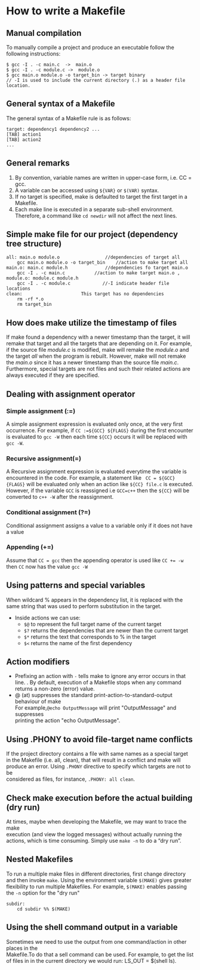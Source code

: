 # How to write a Makefile

## Manual compilation
To manually compile a project and produce an executable follow the following instructions:
```
$ gcc -I . -c main.c  ->  main.o
$ gcc -I . -c module.c ->  module.o
$ gcc main.o module.o -o target_bin -> target binary 
// -I is used to include the current directory (.) as a header file location.
```

## General syntax of a Makefile
The general syntax of a Makefile rule is as follows:

	target: dependency1 dependency2 ...
	[TAB] action1
	[TAB] action2
    ...

## General remarks 
1. By convention, variable names are written in upper-case form, i.e. CC = gcc.
2. A variable can be accessed using `${VAR}` or `$(VAR)` syntax.
3. If no target is specified, make is defaulted to target the first target in a Makefile.
4. Each make line is executed in a separate sub-shell environment. Therefore, a command like `cd newdir` will not affect the next lines.


##  Simple make file for our project (dependency tree structure)
```	
all: main.o module.o 				 //dependencies of target all 	
	gcc main.o module.o -o target_bin	 //action to make target all	
main.o: main.c module.h 			 //dependencies fo target main.o 	
	gcc -I . -c main.c 			 //action to make target main.o ,
module.o: module.c module.h														
	gcc -I . -c module.c 			//-I indicate header file locations	
clean:						This target has no dependencies						
	rm -rf *.o 													
	rm target_bin
```

## How does make utilize the timestamp of files	
If make found a dependency with a newer timestamp than the target, it will 
remake that target and all the targets that are depending on it. 
For example, if the source file *module.c* is modified, make will remake
the *module.o* and the target *all*  when the program is rebuilt. However, make will not remake
the *main.o* since it has a newer timestamp than the source file *main.c*.
Furthermore, special targets are not files and such their related actions are always executed 
if they are specified.


## Dealing with assignment operator	
	
### Simple assignment (:=)	
A simple assignment expression is evaluated only once, at the very first occurrence. 
For example, if `CC :=${GCC} ${FLAGS}` during the first encounter is evaluated to `gcc -W` then 
each time `${CC}` occurs it will be replaced with `gcc -W`.
	
### Recursive assignment(=)	
A Recursive assignment expression is evaluated everytime the variable is encountered 
in the code. For example, a statement like ` CC = ${GCC} {FLAGS}` will be evaluated only when
an action like `${CC} file.c` is executed. However, if the variable `GCC` is reassigned i.e
`GCC=c++` then the `${CC}` will be converted to `c++ -W` after the reassignment. 
	
### Conditional assignment (?=)	
Conditional assignment assigns a value to a variable only if it does not have a value	
	
### Appending (+=)	
Assume that `CC = gcc` then the appending operator is used like `CC += -w` 	
then `CC` now has the value `gcc -W`


## Using patterns and special variables	
When wildcard % appears in the dependency list, it is replaced with	
the same string that was used to perform substitution in the target.
* Inside actions we can use:	
  - `$@` to represent the full target name of the current target 	
  - `$?` returns the dependencies that are newer than the current target 	
  - `$*` returns the text that corresponds to % in the target 	
  - `$<` returns the name of the first dependency 	


## Action modifiers	
* Prefixing an action with `-` tells make to ignore any error occurs in that line.
. By default, execution of a Makefile stops when any command returns 
a non-zero (error) value. 	
* @ (at) suppresses the standard print-action-to-standard-output behaviour of make  
For example,`@echo OutputMessage` will print "OutputMessage" and suppresses 	
printing the action "echo OutputMessage". 

## Using .PHONY to avoid file-target name conflicts	
If the project directory contains a file with same names as a special target 	
in the Makefile (i.e. all, clean), that will result in a conflict and make will	
produce an error. Using `.PHONY` directive to specify which targets are not to be  
considered as files, for instance, `.PHONY: all clean`.

## Check make execution before the actual building (dry run)	
At times, maybe when developing the Makefile, we may want to trace the make 	
execution (and view the logged messages) without actually running the actions, 
which is time consuming. Simply use `make -n` to do a “dry run”.

## Nested Makefiles	
To run a multiple make files in different directories, first  change directory 	
and then invoke `make`. Using the environment variable `$(MAKE)` gives greater 	
flexibility to run multiple Makefiles. For example, `$(MAKE)` enables passing the 
`-n` option for the "dry run"	

	subdir:	
		cd subdir %% $(MAKE)


## Using the shell command output in a variable 	
Sometimes we need to use the output from one command/action in other places in the 	
Makefile.To do that a sell command can be used. For example, to get the list of files in
in the current directory we would run: LS_OUT = $(shell ls).

